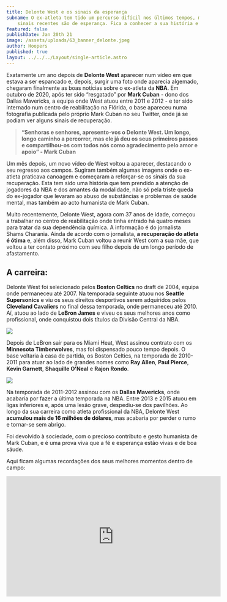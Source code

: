 ```yaml
---
title: Delonte West e os sinais da esperança
subname: O ex-atleta tem tido um percurso difícil nos últimos tempos, mas os
    sinais recentes são de esperança. Fica a conhecer a sua história e carreira.
featured: false
publishDate: Jan 20th 21
image: /assets/uploads/63_banner_delonte.jpeg
author: Hoopers
published: true
layout: ../../../Layout/single-article.astro
---
```


Exatamente um ano depois de **Delonte West** aparecer num vídeo em que estava a ser espancado e, depois, surgir uma foto onde aparecia algemado, chegaram finalmente as boas notícias sobre o ex-atleta da **NBA**. Em outubro de 2020, após ter sido “resgatado” por **Mark Cuban** - dono dos Dallas Mavericks, a equipa onde West atuou entre 2011 e 2012 - e ter sido internado num centro de reabilitação na Flórida, o base apareceu numa fotografia publicada pelo próprio Mark Cuban no seu Twitter, onde já se podiam ver alguns sinais de recuperação.

> **“Senhoras e senhores, apresento-vos o Delonte West. Um longo, longo caminho a percorrer, mas ele já deu os seus primeiros passos e compartilhou-os com todos nós como agradecimento pelo amor e apoio” - Mark Cuban**

Um mês depois, um novo vídeo de West voltou a aparecer, destacando o seu regresso aos campos. Sugiram também algumas imagens onde o ex-atleta praticava canoagem e começaram a reforçar-se os sinais da sua recuperação. Esta tem sido uma história que tem prendido a atenção de jogadores da NBA e dos amantes da modalidade, não só pela triste queda do ex-jogador que levaram ao abuso de substâncias e problemas de saúde mental, mas também ao acto humanista de Mark Cuban.

Muito recentemente, Delonte West, agora com 37 anos de idade, começou a trabalhar no centro de reabilitação onde tinha entrado há quatro meses para tratar da sua dependência química. A informação é do jornalista Shams Charania. Ainda de acordo com o jornalista, **a recuperação do atleta é ótima** e, além disso, Mark Cuban voltou a reunir West com a sua mãe, que voltou a ter contato próximo com seu filho depois de um longo período de afastamento.

## **A carreira:**

Delonte West foi selecionado pelos **Boston Celtics** no draft de 2004, equipa onde permaneceu até 2007. Na temporada seguinte atuou nos **Seattle Supersonics** e viu os seus direitos desportivos serem adquiridos pelos **Cleveland Cavaliers** no final dessa temporada, onde permaneceu até 2010. Aí, atuou ao lado de **LeBron James** e viveu os seus melhores anos como profissional, onde conquistou dois títulos da Divisão Central da NBA.

![](/assets/uploads/1_delonte.jpg)

Depois de LeBron sair para os Miami Heat, West assinou contrato com os **Minnesota Timberwolves**, mas foi dispensado pouco tempo depois. O base voltaria à casa de partida, os Boston Celtics, na temporada de 2010-2011 para atuar ao lado de grandes nomes como **Ray Allen**, **Paul Pierce**, **Kevin Garnett**, **Shaquille O’Neal** e **Rajon Rondo**.

![](/assets/uploads/2_delonte.jpg)

Na temporada de 2011-2012 assinou com os **Dallas Mavericks**, onde acabaria por fazer a última temporada na NBA. Entre 2013 e 2015 atuou em ligas inferiores e, após uma lesão grave, despediu-se dos pavilhões. Ao longo da sua carreira como atleta profissional da NBA, Delonte West **acumulou mais de 16 milhões de dólares**, mas acabaria por perder o rumo e tornar-se sem abrigo.

Foi devolvido à sociedade, com o precioso contributo e gesto humanista de Mark Cuban, e é uma prova viva que a fé e esperança estão vivas e de boa sáude.

Aqui ficam algumas recordações dos seus melhores momentos dentro de campo:

<iframe width="560" height="315" src="https://www.youtube.com/embed/xMyroQJv2ks" title="YouTube video player" frameborder="0" allow="accelerometer; autoplay; clipboard-write; encrypted-media; gyroscope; picture-in-picture" allowfullscreen></iframe>
